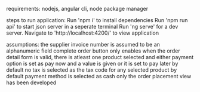 requirements:
nodejs, angular cli, node package manager

steps to run application:
Run 'npm i' to install dependencies
Run 'npm run api' to start json server in a seperate terminal
Run 'ng serve' for a dev server. Navigate to 'http://localhost:4200/' to view application

assumptions:
the supplier invoice number is assumed to be an alphanumeric field
complete order button only enables when the order detail form is valid, there is atleast one product selected and either payment option is set as pay now and a value is given or it is set to pay later
by default no tax is selected as the tax code for any selected product
by default payment method is selected as cash
only the order placement view has been developed